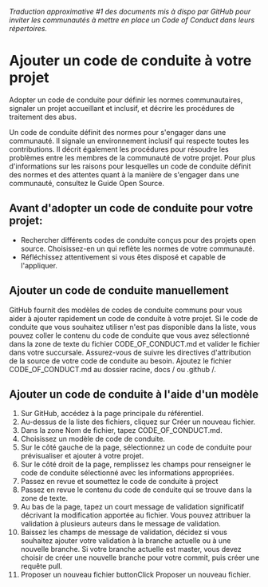 *Traduction approximative #1 des documents mis à dispo par GitHub pour inviter les communautés à mettre en place un Code of Conduct dans leurs répertoires.*

# Ajouter un code de conduite à votre projet

Adopter un code de conduite pour définir les normes communautaires, signaler un projet accueillant et inclusif, et décrire les procédures de traitement des abus.

Un code de conduite définit des normes pour s'engager dans une communauté. Il signale un environnement inclusif qui respecte toutes les contributions. Il décrit également les procédures pour résoudre les problèmes entre les membres de la communauté de votre projet. Pour plus d'informations sur les raisons pour lesquelles un code de conduite définit des normes et des attentes quant à la manière de s'engager dans une communauté, consultez le Guide Open Source.

## Avant d'adopter un code de conduite pour votre projet:
- Rechercher différents codes de conduite conçus pour des projets open source. Choisissez-en un qui reflète les normes de votre communauté.
- Réfléchissez attentivement si vous êtes disposé et capable de l'appliquer.

## Ajouter un code de conduite manuellement

GitHub fournit des modèles de codes de conduite communs pour vous aider à ajouter rapidement un code de conduite à votre projet. Si le code de conduite que vous souhaitez utiliser n'est pas disponible dans la liste, vous pouvez coller le contenu du code de conduite que vous avez sélectionné dans la zone de texte du fichier CODE_OF_CONDUCT.md et valider le fichier dans votre succursale. Assurez-vous de suivre les directives d'attribution de la source de votre code de conduite au besoin. Ajoutez le fichier CODE_OF_CONDUCT.md au dossier racine, docs / ou .github /.

## Ajouter un code de conduite à l'aide d'un modèle

1) Sur GitHub, accédez à la page principale du référentiel.
2) Au-dessus de la liste des fichiers, cliquez sur Créer un nouveau fichier.
3) Dans la zone Nom de fichier, tapez CODE_OF_CONDUCT.md.
4) Choisissez un modèle de code de conduite.
5) Sur le côté gauche de la page, sélectionnez un code de conduite pour prévisualiser et ajouter à votre projet.
6) Sur le côté droit de la page, remplissez les champs pour renseigner le code de conduite sélectionné avec les informations appropriées.
7) Passez en revue et soumettez le code de conduite à project
8) Passez en revue le contenu du code de conduite qui se trouve dans la zone de texte.
9) Au bas de la page, tapez un court message de validation significatif décrivant la modification apportée au fichier. Vous pouvez attribuer la validation à plusieurs auteurs dans le message de validation. 
10) Baissez les champs de message de validation, décidez si vous souhaitez ajouter votre validation à la branche actuelle ou à une nouvelle branche. Si votre branche actuelle est master, vous devez choisir de créer une nouvelle branche pour votre commit, puis créer une requête pull.
11) Proposer un nouveau fichier buttonClick Proposer un nouveau fichier.

